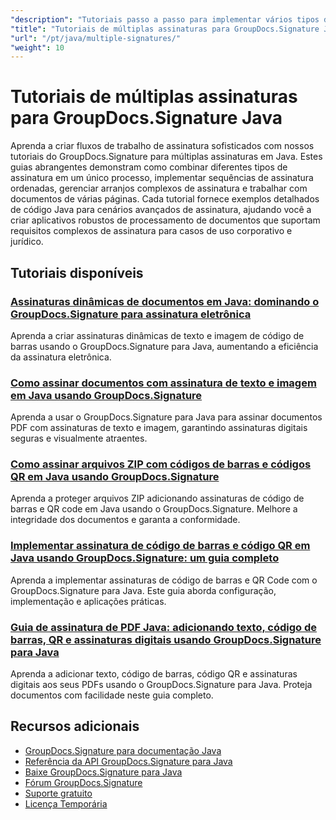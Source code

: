 ```yaml
---
"description": "Tutoriais passo a passo para implementar vários tipos de assinatura juntos e gerenciar cenários complexos de assinatura com o GroupDocs.Signature para Java."
"title": "Tutoriais de múltiplas assinaturas para GroupDocs.Signature Java"
"url": "/pt/java/multiple-signatures/"
"weight": 10
---
```


# Tutoriais de múltiplas assinaturas para GroupDocs.Signature Java

Aprenda a criar fluxos de trabalho de assinatura sofisticados com nossos tutoriais do GroupDocs.Signature para múltiplas assinaturas em Java. Estes guias abrangentes demonstram como combinar diferentes tipos de assinatura em um único processo, implementar sequências de assinatura ordenadas, gerenciar arranjos complexos de assinatura e trabalhar com documentos de várias páginas. Cada tutorial fornece exemplos detalhados de código Java para cenários avançados de assinatura, ajudando você a criar aplicativos robustos de processamento de documentos que suportam requisitos complexos de assinatura para casos de uso corporativo e jurídico.

## Tutoriais disponíveis

### [Assinaturas dinâmicas de documentos em Java: dominando o GroupDocs.Signature para assinatura eletrônica](./dynamic-document-signatures-java-groupdocs/)
Aprenda a criar assinaturas dinâmicas de texto e imagem de código de barras usando o GroupDocs.Signature para Java, aumentando a eficiência da assinatura eletrônica.

### [Como assinar documentos com assinatura de texto e imagem em Java usando GroupDocs.Signature](./document-signing-text-image-java-groupdocs-signature/)
Aprenda a usar o GroupDocs.Signature para Java para assinar documentos PDF com assinaturas de texto e imagem, garantindo assinaturas digitais seguras e visualmente atraentes.

### [Como assinar arquivos ZIP com códigos de barras e códigos QR em Java usando GroupDocs.Signature](./sign-zip-files-barcode-qr-code-java/)
Aprenda a proteger arquivos ZIP adicionando assinaturas de código de barras e QR code em Java usando o GroupDocs.Signature. Melhore a integridade dos documentos e garanta a conformidade.

### [Implementar assinatura de código de barras e código QR em Java usando GroupDocs.Signature: um guia completo](./groupdocs-signing-java-barcode-qr-code/)
Aprenda a implementar assinaturas de código de barras e QR Code com o GroupDocs.Signature para Java. Este guia aborda configuração, implementação e aplicações práticas.

### [Guia de assinatura de PDF Java: adicionando texto, código de barras, QR e assinaturas digitais usando GroupDocs.Signature para Java](./java-pdf-signature-groupdocs-guide/)
Aprenda a adicionar texto, código de barras, código QR e assinaturas digitais aos seus PDFs usando o GroupDocs.Signature para Java. Proteja documentos com facilidade neste guia completo.

## Recursos adicionais

- [GroupDocs.Signature para documentação Java](https://docs.groupdocs.com/signature/java/)
- [Referência da API GroupDocs.Signature para Java](https://reference.groupdocs.com/signature/java/)
- [Baixe GroupDocs.Signature para Java](https://releases.groupdocs.com/signature/java/)
- [Fórum GroupDocs.Signature](https://forum.groupdocs.com/c/signature)
- [Suporte gratuito](https://forum.groupdocs.com/)
- [Licença Temporária](https://purchase.groupdocs.com/temporary-license/)
